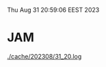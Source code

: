 Thu Aug 31 20:59:06 EEST 2023
# JAM
<a href='./cache/202308/31_20.log'>./cache/202308/31_20.log</a>
